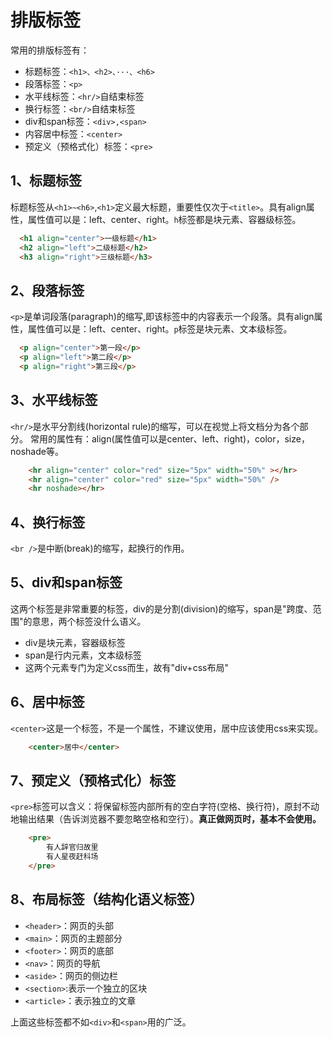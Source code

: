 # 排版标签

常用的排版标签有：

- 标题标签：`<h1>、<h2>、···、<h6>`
- 段落标签：`<p>`
- 水平线标签：`<hr/>`自结束标签
- 换行标签：`<br/>`自结束标签
- div和span标签：`<div>,<span>`
- 内容居中标签：`<center>`
- 预定义（预格式化）标签：`<pre>`

## 1、标题标签

标题标签从`<h1>~<h6>`,`<h1>`定义最大标题，重要性仅次于`<title>`。具有align属性，属性值可以是：left、center、right。`h`标签都是块元素、容器级标签。

 ```html
   <h1 align="center">一级标题</h1>
   <h2 align="left">二级标题</h2>
   <h3 align="right">三级标题</h3>
 ```

## 2、段落标签

`<p>`是单词段落(paragraph)的缩写,即该标签中的内容表示一个段落。具有align属性，属性值可以是：left、center、right。`p`标签是块元素、文本级标签。

 ```html
   <p align="center">第一段</p>
   <p align="left">第二段</p>
   <p align="right">第三段</p>
 ```

## 3、水平线标签

`<hr/>`是水平分割线(horizontal rule)的缩写，可以在视觉上将文档分为各个部分。
常用的属性有：align(属性值可以是center、left、right)，color，size，noshade等。

````html
    <hr align="center" color="red" size="5px" width="50%" ></hr>
    <hr align="center" color="red" size="5px" width="50%" />
    <hr noshade></hr>
````

## 4、换行标签

`<br />`是中断(break)的缩写，起换行的作用。

## 5、div和span标签

这两个标签是非常重要的标签，div的是分割(division)的缩写，span是"跨度、范围"的意思，两个标签没什么语义。

- div是块元素，容器级标签
- span是行内元素，文本级标签
- 这两个元素专门为定义css而生，故有"div+css布局"

## 6、居中标签

`<center>`这是一个标签，不是一个属性，不建议使用，居中应该使用css来实现。

````html
    <center>居中</center>
````

## 7、预定义（预格式化）标签

`<pre>`标签可以含义：将保留标签内部所有的空白字符(空格、换行符)，原封不动地输出结果（告诉浏览器不要忽略空格和空行）。**真正做网页时，基本不会使用。**

````html
    <pre>
        有人辞官归故里
        有人星夜赶科场
    </pre>
````

## 8、布局标签（结构化语义标签）

- `<header>`：网页的头部
- `<main>`：网页的主题部分
- `<footer>`：网页的底部
- `<nav>`：网页的导航
- `<aside>`：网页的侧边栏
- `<section>`:表示一个独立的区块
- `<article>`：表示独立的文章

上面这些标签都不如`<div>`和`<span>`用的广泛。
